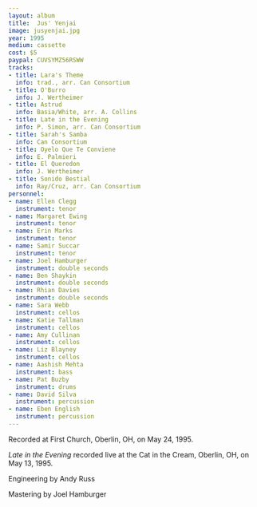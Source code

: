 ```yaml
---
layout: album
title:  Jus' Yenjai
image: jusyenjai.jpg
year: 1995
medium: cassette
cost: $5
paypal: CUVSYMZ56RSWW
tracks:
- title: Lara's Theme
  info: trad., arr. Can Consortium
- title: O'Burro
  info: J. Wertheimer
- title: Astrud
  info: Basia/White, arr. A. Collins
- title: Late in the Evening
  info: P. Simon, arr. Can Consortium
- title: Sarah's Samba
  info: Can Consortium
- title: Oyelo Que Te Conviene
  info: E. Palmieri
- title: El Queredon
  info: J. Wertheimer
- title: Sonido Bestial
  info: Ray/Cruz, arr. Can Consortium
personnel:
- name: Ellen Clegg
  instrument: tenor
- name: Margaret Ewing
  instrument: tenor
- name: Erin Marks
  instrument: tenor
- name: Samir Succar
  instrument: tenor
- name: Joel Hamburger
  instrument: double seconds
- name: Ben Shaykin
  instrument: double seconds
- name: Rhian Davies
  instrument: double seconds
- name: Sara Webb
  instrument: cellos
- name: Katie Tallman
  instrument: cellos
- name: Amy Cullinan
  instrument: cellos
- name: Liz Blayney
  instrument: cellos
- name: Aashish Mehta
  instrument: bass
- name: Pat Buzby
  instrument: drums
- name: David Silva
  instrument: percussion
- name: Eben English
  instrument: percussion
---
```

Recorded at First Church, Oberlin, OH, on May 24, 1995.

_Late in the Evening_ recorded live at the Cat in the Cream, Oberlin, OH, on May 13, 1995.

Engineering by Andy Russ

Mastering by Joel Hamburger
